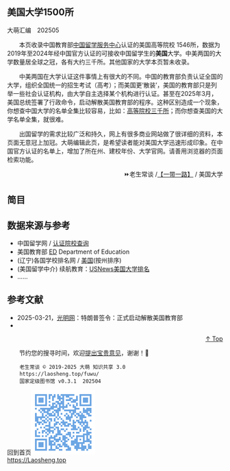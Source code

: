 美国大学1500所
----------------
大萌汇编　202505

　　本页收录中国教育部[中国留学服务中心](https://www.cscse.edu.cn/)认证的美国高等院校 1546所，数据为2019年至2024年经中国官方认证的可接收中国留学生的**美国**大学。中美两国的大学数量居全球之冠，各有大约三千所。其他国家的大学本页暂未收录。

　　中美两国在大学认证这件事情上有很大的不同。中国的教育部负责认证全国的大学，组织全国统一的招生考试（高考）；而美国更‘散装’，美国的教育部只是列举一些社会认证机构，由大学自主选择某个机构进行认证。甚至在2025年3月，美国总统签署了行政命令，启动解散美国教育部的程序。这种区别造成一个现象，你想查中国大学的名单全集比较容易，比如：[高等院校三千所](https://Laosheng.top/fuwu/yuanxiao)；而你想查美国的大学名单全集，就很难。

　　出国留学的需求比较广泛和持久，网上有很多商业网站做了很详细的资料，本页面无意冠上加冠。大萌编辑此页，是希望读者能对美国大学迅速形成印象。在中国官方认证的名单上，增加了所在州、建校年份、大学官网。请善用浏览器的页面检索功能。

<div id="mulu" align="right">
⏩老生常谈 /<a href="https://Laosheng.top/ydyl" target="_top">【一带一路】</a>
/ 美国大学
</div>

## 简目


## 数据来源与参考

*	中国留学网 / [认证院校查询](https://yxcx.cscse.edu.cn/rzyxmd)
*	美国教育部 [ED](https://www.ed.gov) Department of Education 
*	(辽宁)各国学校排名网 / [美国](https://www.university-list.net/meiguo/daxue-1000.htm)(按州排序)
*	(美国留学中介) 续航教育：[USNews美国大学排名](https://www.forwardpathway.com/ranking)
*	……















参考文献
--------

*	2025-03-21，[光明网](https://m.gmw.cn/2025-03/21/content_1303996740.htm)：特朗普签令：正式启动解散美国教育部
*	



<!--
网上流行的多是一些美国大学排名，并非全集。
-->


<div align="right"><a href="#" target="_top">↑ Top</a></div>

　　节约您的搜寻时间，欢迎[提出宝贵意见](https://Laosheng.Top/c/author)，谢谢！🙇

```
	老生常谈 © 2019-2025 大萌 知识共享 3.0
	https://laosheng.top/fuwu/
	国家定级图书馆 v0.3.1	202504
```

回到首页<a href=".." title="返回老生常谈首页"><img src="../indexQR-Blue.png" /></a>  
https://Laosheng.top

